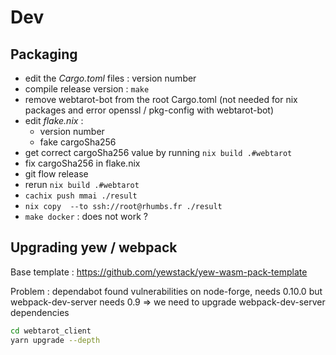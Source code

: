 # Dev

## Packaging


* edit the _Cargo.toml_ files : version number
* compile release version : `make` 
* remove webtarot-bot from the root Cargo.toml (not needed for nix packages and error openssl / pkg-config with webtarot-bot)
* edit _flake.nix_ : 
  * version number
  * fake cargoSha256
* get correct cargoSha256 value by running `nix build .#webtarot`
* fix cargoSha256 in flake.nix 
* git flow release
* rerun `nix build .#webtarot`
* `cachix push mmai ./result`
* `nix copy  --to ssh://root@rhumbs.fr ./result`
* `make docker` :  does not work ?

## Upgrading yew / webpack

Base template : https://github.com/yewstack/yew-wasm-pack-template

Problem : dependabot found vulnerabilities on node-forge, needs 0.10.0 but webpack-dev-server needs 0.9 => we need to upgrade webpack-dev-server dependencies

```sh
cd webtarot_client
yarn upgrade --depth
```
